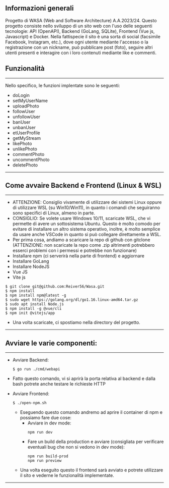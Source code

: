 ## Informazioni generali
Progetto di WASA (Web and Software Architecture) A.A.2023/24.
Questo progetto consiste nello sviluppo di un sito web con l'uso delle seguenti tecnologie: API (OpenAPI), Backend (GoLang, SQLite), Frontend (Vue js, Javascript) e Docker.
Nella fattispecie il sito è una sorta di social (facsimile Facebook, Instagram, etc.), dove ogni utente mediante l'accesso o la registrazione con un nickname, può pubblicare post (foto), seguire altri utenti presenti e interagire con i loro contenuti mediante like e commenti. 

## Funzionalità
***
Nello specifico, le funzioni implentate sono le seguenti:
 * doLogin 
 * setMyUserName
 * uploadPhoto
 * followUser
 * unfollowUser
 * banUser
 *  unbanUser
 *  etUserProfile
 * getMyStream
 * likePhoto
 * unlikePhoto
 * commentPhoto
 * uncommentPhoto
 * deletePhoto
***

## Come avvaire Backend e Frontend (Linux & WSL)
***
* ATTENZIONE: Consiglio vivamente di utilizzare dei sistemi Linux oppure di utilizzare WSL (su Win10/Win11), in quanto i comandi che seguiranno sono specifici di Linux, almeno in parte.
* CONSIGLIO: Se volete usare Windows 10/11, scaricate WSL, che vi permette di avere un sottosistema Ubuntu. Questo è molto comodo per evitare di installare un altro sistema operativo, inoltre, è 
  molto semplice da usare anche VSCode in quanto si può collegare direttamente a WSL.
* Per prima cosa, andiamo a scaricare la repo di github con gitclone (ATTENZIONE: non scaricate la repo come .zip altrimenti potrebbero esserci problemi con i permessi e potrebbe non funzionare)
* Installare npm (ci serverirà nella parte di frontend) e aggiornare
* Installare GoLang
* Installare NodeJS
* Vue JS
* Vite js
```
$ git clone git@github.com:Reiver56/Wasa.git
$ npm install
$ npm install npm@latest -g
$ sudo wget https://golang.org/dl/go1.16.linux-amd64.tar.gz
$ sudo apt install Node.js
$ npm install -g @vue/cli
$ npm init @vitejs/app
```
* Una volta scaricate, ci spostiamo nella directory del progetto.
***
## Avviare le varie componenti:
***
* Avviare Backend:
  ```
  $ go run ./cmd/webapi
  ```
* Fatto questo comando, vi si aprirà la porta relativa al backend e dalla bash potrete anche testare le richieste HTTP

* Avviare Frontend:
  ```
  $ ./open-npm.sh
  ```
  * Eseguendo questo comando andremo ad aprire il container di npm e possiamo fare due cose:
  	* Avviare in dev mode:
      ```
      npm run dev
      ```
    * Fare un build della production e avviare (consigliata per verificare eventuali bug che non si vedono in dev mode):
      ```
      npm run build-prod
      npm run preview
      ```
  * Una volta eseguito questo il frontend sarà avviato e potrete utilizzare il sito e vederne le funzionalità implementate.
***
  
